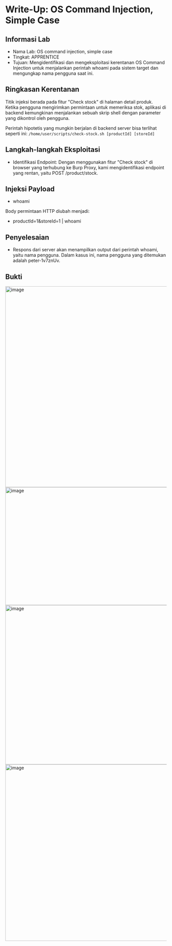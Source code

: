 # Write-Up: OS Command Injection, Simple Case

## Informasi Lab
* Nama Lab: OS command injection, simple case
* Tingkat: APPRENTICE
* Tujuan: Mengidentifikasi dan mengeksploitasi kerentanan OS Command Injection untuk menjalankan perintah whoami pada sistem target dan mengungkap nama pengguna saat ini.

## Ringkasan Kerentanan
Titik injeksi berada pada fitur "Check stock" di halaman detail produk. Ketika pengguna mengirimkan permintaan untuk memeriksa stok, aplikasi di backend kemungkinan menjalankan sebuah skrip shell dengan parameter yang dikontrol oleh pengguna.

Perintah hipotetis yang mungkin berjalan di backend server bisa terlihat seperti ini:
` /home/user/scripts/check-stock.sh [productId] [storeId] `

## Langkah-langkah Eksploitasi
* Identifikasi Endpoint: Dengan menggunakan fitur "Check stock" di browser yang terhubung ke Burp Proxy, kami mengidentifikasi endpoint yang rentan, yaitu POST /product/stock.

## Injeksi Payload
* whoami

Body permintaan HTTP diubah menjadi:
* productId=1&storeId=1 | whoami

## Penyelesaian
* Respons dari server akan menampilkan output dari perintah whoami, yaitu nama pengguna. Dalam kasus ini, nama pengguna yang ditemukan adalah peter-1v7znUv.

## Bukti
<img width="1258" height="627" alt="image" src="https://github.com/user-attachments/assets/e21ce414-4259-4499-9ba6-a99c34fdbf06" />
<img width="1250" height="368" alt="image" src="https://github.com/user-attachments/assets/211fcab7-d75e-477c-9684-6990ff4f76f1" />
<img width="1198" height="497" alt="image" src="https://github.com/user-attachments/assets/d61c1298-aed1-4345-9a7a-f449858cb492" />
<img width="1110" height="551" alt="image" src="https://github.com/user-attachments/assets/74e4db0c-1919-42c5-9344-8ca78ca1f2b5" />




